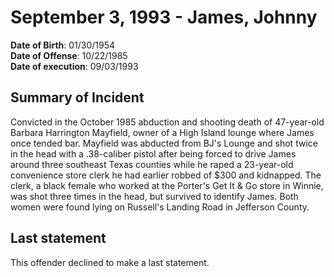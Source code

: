 # September 3, 1993 - James, Johnny

**Date of Birth**: 01/30/1954<br/>
**Date of Offense**: 10/22/1985<br/>
**Date of execution**: 09/03/1993<br/>

## Summary of Incident
Convicted in the October 1985 abduction and shooting death of 47-year-old Barbara Harrington Mayfield, owner of a High Island lounge where James once tended bar. Mayfield was abducted from BJ's Lounge and shot twice in the head with a .38-caliber pistol after being forced to drive James around three southeast Texas counties while he raped a 23-year-old convenience store clerk he had earlier robbed of $300 and kidnapped. The clerk, a black female who worked at the Porter's Get It & Go store in Winnie, was shot three times in the head, but survived to identify James. Both women were found lying on Russell's Landing Road in Jefferson County.

## Last statement
This offender declined to make a last statement.